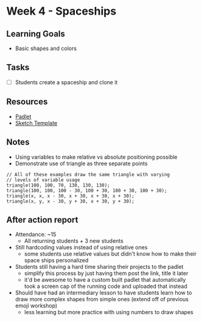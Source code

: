# Week 4 - Spaceships
## Learning Goals
- Basic shapes and colors

## Tasks
- [ ] Students create a spaceship and clone it

## Resources
- [Padlet](https://padlet.com/rlay4/24-monarch-creative-coding-archive-r22jsj97ee6tgmmc)
- [Sketch Template](https://editor.p5js.org/totally-not-frito-lays/sketches/24JHmA7cy)

## Notes

- Using variables to make relative vs absolute positioning possible
- Demonstrate use of triangle as three separate points

```
// All of these examples draw the same triangle with varying
// levels of variable usage
triangle(100, 100, 70, 130, 130, 130);
triangle(100, 100, 100 - 30, 100 + 30, 100 + 30, 100 + 30);
triangle(x, x, x - 30, x + 30, x + 30, x + 30);
triangle(x, y, x - 30, y + 30, x + 30, y + 30);
```

## After action report
- Attendance: ~15
    - All returning students + 3 new students
- Still hardcoding values instead of using relative ones
    - some students use relative values but didn't know how to make their space ships personalized
- Students still having a hard time sharing their projects to the padlet
    - simplify this process by just having them post the link, title it later
    - it'd be awesome to have a custom built padlet that automatically took a screen cap of the running code and uploaded that instead
- Should have had an intermediary lesson to have students learn how to draw more complex shapes from simple ones (extend off of previous emoji workshop)
    - less learning but more practice with using numbers to draw shapes
